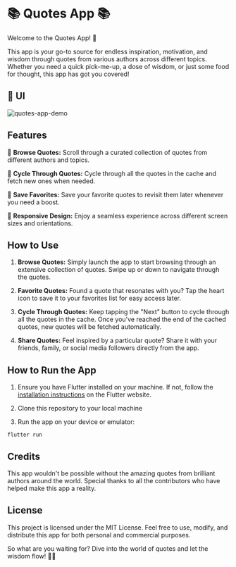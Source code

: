 # 📚 Quotes App 📚

Welcome to the Quotes App! 🚀

This app is your go-to source for endless inspiration, motivation, and wisdom through quotes from various authors across different topics. Whether you need a quick pick-me-up, a dose of wisdom, or just some food for thought, this app has got you covered!

## 🎨 UI

 ![quotes-app-demo](https://github.com/Dhivakarkd/Quotes-App/assets/46301457/8c4a7c81-4fb7-4239-b998-47765ee9f095)

 ## Features

🔖 **Browse Quotes:** Scroll through a curated collection of quotes from different authors and topics.  

🔄 **Cycle Through Quotes:** Cycle through all the quotes in the cache and fetch new ones when needed.  

📝 **Save Favorites:** Save your favorite quotes to revisit them later whenever you need a boost.  

📱 **Responsive Design:** Enjoy a seamless experience across different screen sizes and orientations.

 ## How to Use

1. **Browse Quotes:** Simply launch the app to start browsing through an extensive collection of quotes. Swipe up or down to navigate through the quotes.
   
2. **Favorite Quotes:** Found a quote that resonates with you? Tap the heart icon to save it to your favorites list for easy access later.
   
3. **Cycle Through Quotes:** Keep tapping the "Next" button to cycle through all the quotes in the cache. Once you've reached the end of the cached quotes, new quotes will be fetched automatically.
   
4. **Share Quotes:** Feel inspired by a particular quote? Share it with your friends, family, or social media followers directly from the app.

 ## How to Run the App

1. Ensure you have Flutter installed on your machine. If not, follow the [installation instructions](https://flutter.dev/docs/get-started/install) on the Flutter website.
   
2. Clone this repository to your local machine

3. Run the app on your device or emulator:

`flutter run`


 ## Credits

This app wouldn't be possible without the amazing quotes from brilliant authors around the world. Special thanks to all the contributors who have helped make this app a reality.

 ## License

This project is licensed under the MIT License. Feel free to use, modify, and distribute this app for both personal and commercial purposes.

So what are you waiting for? Dive into the world of quotes and let the wisdom flow! 💭✨
